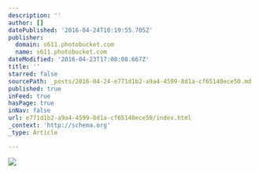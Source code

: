 ```yaml
---
description: ''
author: []
datePublished: '2016-04-24T10:19:55.705Z'
publisher:
  domain: s611.photobucket.com
  name: s611.photobucket.com
dateModified: '2016-04-23T17:08:08.667Z'
title: ''
starred: false
sourcePath: _posts/2016-04-24-e771d1b2-a9a4-4599-8d1a-cf65140ece50.md
published: true
inFeed: true
hasPage: true
inNav: false
url: e771d1b2-a9a4-4599-8d1a-cf65140ece50/index.html
_context: 'http://schema.org'
_type: Article

---
```

![](http://i611.photobucket.com/albums/tt191/Leda_Grace_Rasmussen/2016-04-21%2020.11.59_zpsdkucqc6l.jpg?1461429624434&1461430581056&1461430608136&1461430714044)